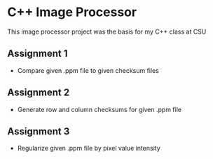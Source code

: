 # C++ Image Processor
This image processor project was the basis for my C++ class at CSU

## Assignment 1
- Compare given .ppm file to given checksum files

## Assignment 2
- Generate row and column checksums for given .ppm file

## Assignment 3
- Regularize given .ppm file by pixel value intensity
